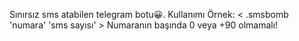 Sınırsız sms atabilen telegram botu😀.
Kullanımı Örnek: < .smsbomb 'numara' 'sms sayısı' > Numaranın başında 0 veya +90 olmamalı!
